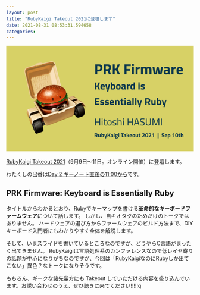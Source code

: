 ```yaml
---
layout: post
title: "RubyKaigi Takeout 2021に登壇します"
date: 2021-08-31 08:53:31.594658
categories: 
---
```


![cover](/assets/images/202108/RubyKaigiTakeout2021.png)

[RubyKaigi Takeout 2021](https://rubykaigi.org/2021-takeout)（9月9日～11日。オンライン開催）に登壇します。

わたくしの出番は[Day 2 キーノート直後の11:00から](https://rubykaigi.org/2021-takeout/schedule#day2)です。

## PRK Firmware: Keyboard is Essentially Ruby

タイトルからわかるとおり、Rubyでキーマップを書ける**革命的なキーボードファームウェア**について話します。
しかし、自キオタクのためだけのトークではありません。
ハードウェアの選び方からファームウェアのビルド方法まで、DIYキーボード入門者にもわかりやすく全体を解説します。


そして、いまスライドを書いているところなのですが、どうやらC言語がまったく出てきません。
RubyKaigiは言語処理系のカンファレンスなので低レイヤ寄りの話題が中心になりがちなのですが、今回は「RubyKaigiなのにRubyしか出てこない」異色？なトークになりそうです。


もちろん、ギークな諸先輩方にも Takeout していただける内容を盛り込んでいます。お誘い合わせのうえ、ぜひ聴きに来てください!!!!!q
